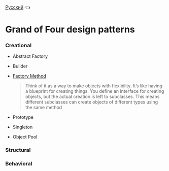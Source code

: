 [Русский](README.md) 👈
# Grand of Four design patterns

### Creational
* Abstract Factory
* Builder
* [Factory Method](Creational/FactoryMethod_en.md)
  
  > Think of it as a way to make objects with flexibility. It’s like having a blueprint for creating things. You define an interface for creating objects, but the actual creation is left to subclasses. This means different subclasses can create objects of different types using the same method
  
* Prototype
* Singleton
* Object Pool

### Structural

### Behavioral
